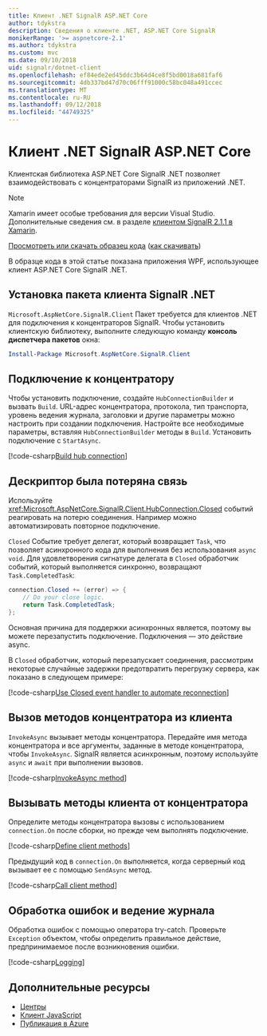 ```yaml
---
title: Клиент .NET SignalR ASP.NET Core
author: tdykstra
description: Сведения о клиенте .NET, ASP.NET Core SignalR
monikerRange: '>= aspnetcore-2.1'
ms.author: tdykstra
ms.custom: mvc
ms.date: 09/10/2018
uid: signalr/dotnet-client
ms.openlocfilehash: ef84ede2ed45ddc3b64d4ce8f5bd0018a681faf6
ms.sourcegitcommit: 4db337bd47d70c06fff91000c58bc048a491ccec
ms.translationtype: MT
ms.contentlocale: ru-RU
ms.lasthandoff: 09/12/2018
ms.locfileid: "44749325"
---
```

# <a name="aspnet-core-signalr-net-client"></a>Клиент .NET SignalR ASP.NET Core

Клиентская библиотека ASP.NET Core SignalR .NET позволяет взаимодействовать с концентраторами SignalR из приложений .NET.

> [!NOTE]
> Xamarin имеет особые требования для версии Visual Studio. Дополнительные сведения см. в разделе [клиентом SignalR 2.1.1 в Xamarin](https://github.com/aspnet/Announcements/issues/305).

[Просмотреть или скачать образец кода](https://github.com/aspnet/Docs/tree/master/aspnetcore/signalr/dotnet-client/sample) ([как скачивать](xref:tutorials/index#how-to-download-a-sample))

В образце кода в этой статье показана приложения WPF, использующее клиент ASP.NET Core SignalR .NET.

## <a name="install-the-signalr-net-client-package"></a>Установка пакета клиента SignalR .NET

`Microsoft.AspNetCore.SignalR.Client` Пакет требуется для клиентов .NET для подключения к концентраторов SignalR. Чтобы установить клиентскую библиотеку, выполните следующую команду **консоль диспетчера пакетов** окна:

```powershell
Install-Package Microsoft.AspNetCore.SignalR.Client
```

## <a name="connect-to-a-hub"></a>Подключение к концентратору

Чтобы установить подключение, создайте `HubConnectionBuilder` и вызвать `Build`. URL-адрес концентратора, протокола, тип транспорта, уровень ведения журнала, заголовки и другие параметры можно настроить при создании подключения. Настройте все необходимые параметры, вставляя `HubConnectionBuilder` методы в `Build`. Установить подключение с `StartAsync`.

[!code-csharp[Build hub connection](dotnet-client/sample/signalrchatclient/MainWindow.xaml.cs?name=snippet_MainWindowClass&highlight=15-17,39)]

## <a name="handle-lost-connection"></a>Дескриптор была потеряна связь

Используйте <xref:Microsoft.AspNetCore.SignalR.Client.HubConnection.Closed> событий реагировать на потерю соединения. Например можно автоматизировать повторное подключение.

`Closed` Событие требует делегат, который возвращает `Task`, что позволяет асинхронного кода для выполнения без использования `async void`. Для удовлетворения сигнатуре делегата в `Closed` обработчик событий, который выполняется синхронно, возвращают `Task.CompletedTask`:

```csharp
connection.Closed += (error) => {
    // Do your close logic.
    return Task.CompletedTask;
};
```

Основная причина для поддержки асинхронных является, поэтому вы можете перезапустить подключение. Подключения — это действие async.

В `Closed` обработчик, который перезапускает соединения, рассмотрим некоторые случайные задержки предотвратить перегрузку сервера, как показано в следующем примере:

[!code-csharp[Use Closed event handler to automate reconnection](dotnet-client/sample/signalrchatclient/MainWindow.xaml.cs?name=snippet_ClosedRestart)]

## <a name="call-hub-methods-from-client"></a>Вызов методов концентратора из клиента

`InvokeAsync` вызывает методы концентратора. Передайте имя метода концентратора и все аргументы, заданные в методе концентратора, чтобы `InvokeAsync`. SignalR является асинхронным, поэтому используйте `async` и `await` при выполнении вызовов.

[!code-csharp[InvokeAsync method](dotnet-client/sample/signalrchatclient/MainWindow.xaml.cs?name=snippet_InvokeAsync)]

## <a name="call-client-methods-from-hub"></a>Вызывать методы клиента от концентратора

Определите методы концентратора вызовы с использованием `connection.On` после сборки, но прежде чем выполнять подключение.

[!code-csharp[Define client methods](dotnet-client/sample/signalrchatclient/MainWindow.xaml.cs?name=snippet_ConnectionOn)]

Предыдущий код в `connection.On` выполняется, когда серверный код вызывает ее с помощью `SendAsync` метод.

[!code-csharp[Call client method](dotnet-client/sample/signalrchat/hubs/chathub.cs?name=snippet_SendMessage)]

## <a name="error-handling-and-logging"></a>Обработка ошибок и ведение журнала

Обработка ошибок с помощью оператора try-catch. Проверьте `Exception` объектом, чтобы определить правильное действие, предпринимаемое после возникновения ошибки.

[!code-csharp[Logging](dotnet-client/sample/signalrchatclient/MainWindow.xaml.cs?name=snippet_ErrorHandling)]

## <a name="additional-resources"></a>Дополнительные ресурсы

* [Центры](xref:signalr/hubs)
* [Клиент JavaScript](xref:signalr/javascript-client)
* [Публикация в Azure](xref:signalr/publish-to-azure-web-app)
